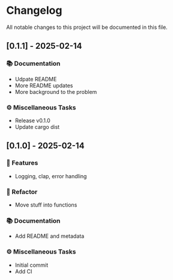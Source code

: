 # Changelog

All notable changes to this project will be documented in this file.

## [0.1.1] - 2025-02-14

### 📚 Documentation

- Udpate README
- More README updates
- More background to the problem

### ⚙️ Miscellaneous Tasks

- Release v0.1.0
- Update cargo dist

<!-- generated by git-cliff -->
## [0.1.0] - 2025-02-14

### 🚀 Features

- Logging, clap, error handling

### 🚜 Refactor

- Move stuff into functions

### 📚 Documentation

- Add README and metadata

### ⚙️ Miscellaneous Tasks

- Initial commit
- Add CI

<!-- generated by git-cliff -->
